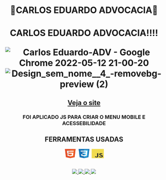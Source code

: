 # <div align="center">📌CARLOS EDUARDO ADVOCACIA📌 </div>
<h1 align="center">CARLOS EDUARDO ADVOCACIA!!!!


![Carlos Eduardo-ADV - Google Chrome 2022-05-12 21-00-20](https://user-images.githubusercontent.com/97768716/168186367-640b631b-6ccc-4c6b-9061-0530297101c7.gif)
![Design_sem_nome__4_-removebg-preview (2)](https://user-images.githubusercontent.com/97768716/172434801-0f751eeb-f849-4a9a-b2c8-f7a37ec0dcd6.png)

<h2 align="center">
  <a href="https://carlos-8t9z92keg-gabrielsf2022.vercel.app/" target="_blank"> Veja o site </a>
</h2>
  
  <h3 align="center"> FOI APLICADO JS PARA CRIAR O MENU MOBILE E ACESSEBILIDADE</h3>


<h2 align="center"> FERRAMENTAS USADAS </h2>
 

<div align="center" style="display: inline_block">
  <img align="center" alt="Rafa-HTML" height="30" width="40" src="https://raw.githubusercontent.com/devicons/devicon/master/icons/html5/html5-original.svg">
  <img align="center" alt="Rafa-CSS" height="30" width="40" src="https://raw.githubusercontent.com/devicons/devicon/master/icons/css3/css3-original.svg">
  <img align="center" alt="Rafa-JS" height="30" width="40" src="https://raw.githubusercontent.com/devicons/devicon/master/icons/javascript/javascript-original.svg">
 
</div>
<br>

<div align="center" style="display:inline_block"> <br> 
  
  <a href="https://www.instagram.com/gabriel_furtado2002/" target="_blank">
    <img src="https://img.shields.io/badge/-Instagram-%23E4405F?style=for-the-badge&logo=instagram&logoColor=white" 
  </a>
 	
 <a href="https://discord.gg/wagxzStdcR" target="_blank">
   <img src="https://img.shields.io/badge/Discord-7289DA?style=for-the-badge&logo=discord&logoColor=white" 
  </a>
  
  <a href = "mailto:gs294860@gmail.com" target="_blank">
    <img src="https://img.shields.io/badge/-Gmail-%23333?style=for-the-badge&logo=gmail&logoColor=white" 
  </a>
  
  <a href="https://www.linkedin.com/in/gabriel-furtado-847aa7225/" target="_blank">
    <img src="https://img.shields.io/badge/-LinkedIn-%230077B5?style=for-the-badge&logo=linkedin&logoColor=white">
  </a> 
  
  </div>



